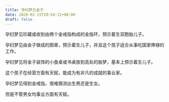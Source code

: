 ```yaml
---
title: 孕妇梦见金子
date: 2020-02-15T20:54:12+08:00
draft: false
---
```


孕妇梦见珍藏或收到由两个金戒指构成的金指环，预示着生双胞胎儿子。


孕妇梦见由金子做成的图章，预示着生儿子，并且这个孩子适合从事吃国家俸禄的工作。


孕妇梦见将金子装饰的小食桌或书桌放到高处的胎梦，基本上预示着生儿子。

这个孩子在经营方面有天赋，能成为有非凡的成就的事业家。


孕妇梦见得到金戒指，很难猜测出生男还是生女。

但是不管男女均事业方面有天赋。

